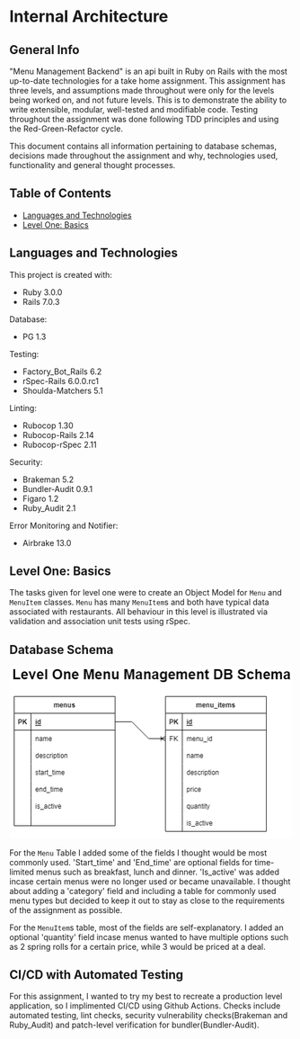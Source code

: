 # Internal Architecture

## General Info

"Menu Management Backend" is an api built in Ruby on Rails with the most up-to-date technologies for a take home assignment. This assignment has three levels, and assumptions made throughout were only for the levels being worked on, and not future levels. This is to demonstrate the ability to write extensible, modular, well-tested and modifiable code. Testing throughout the assignment was done following TDD principles and using the Red-Green-Refactor cycle.

This document contains all information pertaining to database schemas, decisions made throughout the assignment and why, technologies used, functionality and general thought processes. 

## Table of Contents
* [Languages and Technologies](#languages-and-technologies)
* [Level One: Basics](#level-one-basics)

## Languages and Technologies
This project is created with:
* Ruby 3.0.0
* Rails 7.0.3

Database:
* PG 1.3

Testing:
* Factory_Bot_Rails 6.2
* rSpec-Rails 6.0.0.rc1
* Shoulda-Matchers 5.1

Linting:
* Rubocop 1.30
* Rubocop-Rails 2.14
* Rubocop-rSpec 2.11

Security:
* Brakeman 5.2
* Bundler-Audit 0.9.1
* Figaro 1.2
* Ruby_Audit 2.1

Error Monitoring and Notifier:
* Airbrake 13.0

## Level One: Basics

The tasks given for level one were to create an Object Model for `Menu` and `MenuItem` classes. `Menu` has many `MenuItem`s and both have typical data associated with restaurants. All behaviour in this level is illustrated via validation and association unit tests using rSpec.

## Database Schema

![Level 1 Schema](./images/level-one-db-schema.png)

For the `Menu` Table I added some of the fields I thought would be most commonly used. 'Start_time' and 'End_time' are optional fields for time-limited menus such as breakfast, lunch and dinner. 'Is_active' was added incase certain menus were no longer used or became unavailable. I thought about adding a 'category' field and including a table for commonly used menu types but decided to keep it out to stay as close to the requirements of the assignment as possible.

For the `MenuItem`s table, most of the fields are self-explanatory. I added an optional 'quantity' field incase menus wanted to have multiple options such as 2 spring rolls for a certain price, while 3 would be priced at a deal. 

## CI/CD with Automated Testing

For this assignment, I wanted to try my best to recreate a production level application, so I implimented CI/CD using Github Actions. Checks include automated testing, lint checks, security vulnerability checks(Brakeman and Ruby_Audit) and patch-level verification for bundler(Bundler-Audit).



